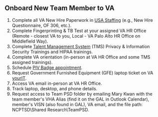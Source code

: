 ## Onboard New Team Member to VA

1. Complete all VA New Hire Paperwork in [USA Staffing](https://onboard.usastaffing.gov/Account/Login) (e.g., New Hire Questionnaire, OF 306, etc.).
2. Complete Fingerprinting & TB Test at your assigned VA HR Office (Remote - closest VA to you, Local - VA Palo Alto HR Office on Middlefield Way).
3. Complete [Talent Management System](https://www.tms.va.gov/SecureAuth35/) (TMS) Privacy & Information Security Trainings and HIPAA trainings.
4. Complete VA orientation (in-person at VA HR Office and some TMS assigned trainings).
5. Schedule [PIV Badge appointment](https://www.oit.va.gov/programs/piv/how-to.cfm?).
6. Request Government Furnished Equipment (GFE) laptop ticket on VA [yourIT](https://yourit.va.gov/va).
7. Access VA email in-person at VA HR Office.
8. Track laptop, desktop, and phone details.
9. Request access to Team PSD folder by emailing Mary Kwan with the team member's VHA Alias (find it on the GAL in Outlook Calendar), member's VISN (also found in GAL), VA email, and the file path: NCPTSD\Shared Research\TeamPSD.
